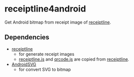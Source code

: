 # receiptline4android
Get Android bitmap from receipt image of [receiptline](https://github.com/receiptline/receiptline).

## Dependencies
- [receiptline](https://github.com/receiptline/receiptline)
    * for generate receipt images
    * [receiptline.js](https://github.com/receiptline/receiptline/blob/a2137c539d2169569c3efe1fd1be9a6dfd4e3fa3/lib/receiptline.js) and [qrcode.js](https://github.com/receiptline/receiptline/blob/a2137c539d2169569c3efe1fd1be9a6dfd4e3fa3/lib/qrcode-generator/qrcode.js) are copied from [receiptline](https://github.com/receiptline/receiptline).
- [AndroidSVG](https://github.com/BigBadaboom/androidsvg)
    * for convert SVG to bitmap
